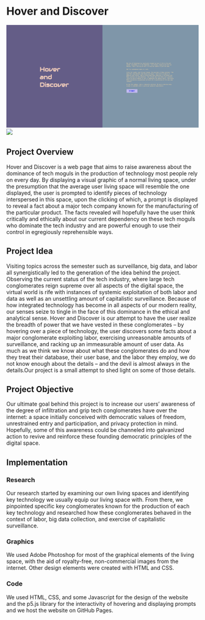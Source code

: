 # Hover and Discover 
![](images/lamding_page.png)
![](images/main_page.png)
## Project Overview

Hover and Discover is a web page that aims to raise awareness about the dominance of tech moguls in the production of technology most people rely on every day. By displaying a visual graphic of a normal living space, under the presumption that the average user living space will resemble the one displayed, the user is prompted to identify pieces of technology interspersed in this space, upon the clicking of which, a prompt is displayed to reveal a fact about a major tech company known for the manufacturing of the particular product. The facts revealed will hopefully have the user think critically and ethically about our current dependency on these tech moguls who dominate the tech industry and are powerful enough to use their control in egregiously reprehensible ways. 

## Project Idea

Visiting topics across the semester such as surveillance, big data, and labor all synergistically led to the generation of the idea behind the project. Observing the current status of the tech industry, where large tech conglomerates reign supreme over all aspects of the digital space, the virtual world is rife with instances of systemic exploitation of both labor and data as well as an unsettling amount of capitalistic surveillance. Because of how integrated technology has become in all aspects of our modern reality, our senses seize to tingle in the face of this dominance in the ethical and analytical sense. Hover and Discover is our attempt to have the user realize the breadth of power that we have vested in these conglomerates – by hovering over a piece of technology, the user discovers some facts about a major conglomerate exploiting labor, exercising unreasonable amounts of surveillance, and racking up an immeasurable amount of user data. As much as we think we know about what these conglomerates do and how they treat their database, their user base, and the labor they employ, we do not know enough about the details – and the devil is almost always in the details.Our project is a small attempt to shed light on some of those details.

## Project Objective 

Our ultimate goal behind this project is to increase our users’ awareness of the degree of infiltration and grip tech conglomerates have over the internet: a space initially conceived with democratic values of freedom, unrestrained entry and participation, and privacy protection in mind. Hopefully, some of this awareness could be channeled into galvanized action to revive and reinforce these founding democratic principles of the digital space.  
 
## Implementation

### Research 
Our research started by examining our own living spaces and identifying key technology we usually equip our living space with. From there, we pinpointed specific key conglomerates known for the production of each key technology and researched how these conglomerates behaved in the context of labor, big data collection, and exercise of capitalistic surveillance.

### Graphics
We used Adobe Photoshop for most of the graphical elements of the living space, with the aid of royalty-free, non-commercial images from the internet. Other design elements were created with HTML and CSS. 

### Code 
We used HTML, CSS, and some Javascript for the design of the website and the p5.js library for the interactivity of hovering and displaying prompts and we host the website on GitHub Pages. 




